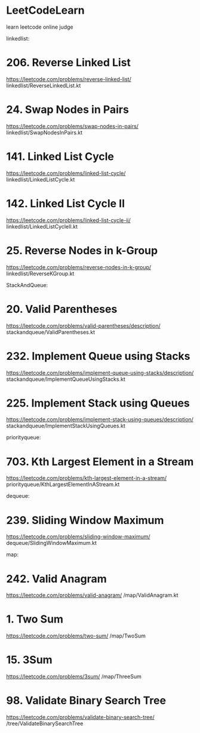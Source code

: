 # LeetCodeLearn
learn leetcode online judge

linkedlist:
# 206. Reverse Linked List
https://leetcode.com/problems/reverse-linked-list/
linkedlist/ReverseLinkedList.kt

# 24. Swap Nodes in Pairs
https://leetcode.com/problems/swap-nodes-in-pairs/
linkedlist/SwapNodesInPairs.kt

# 141. Linked List Cycle
https://leetcode.com/problems/linked-list-cycle/
linkedlist/LinkedListCycle.kt

# 142. Linked List Cycle II
https://leetcode.com/problems/linked-list-cycle-ii/
linkedlist/LinkedListCycleII.kt

# 25. Reverse Nodes in k-Group
https://leetcode.com/problems/reverse-nodes-in-k-group/
linkedlist/ReverseKGroup.kt

StackAndQueue:
# 20. Valid Parentheses
https://leetcode.com/problems/valid-parentheses/description/
stackandqueue/ValidParentheses.kt

# 232. Implement Queue using Stacks
https://leetcode.com/problems/implement-queue-using-stacks/description/
stackandqueue/ImplementQueueUsingStacks.kt

# 225. Implement Stack using Queues
https://leetcode.com/problems/implement-stack-using-queues/description/
stackandqueue/ImplementStackUsingQueues.kt

priorityqueue:
# 703. Kth Largest Element in a Stream
https://leetcode.com/problems/kth-largest-element-in-a-stream/
priorityqueue/KthLargestElementInAStream.kt

dequeue:
# 239. Sliding Window Maximum
https://leetcode.com/problems/sliding-window-maximum/
dequeue/SlidingWindowMaximum.kt

map:
# 242. Valid Anagram
https://leetcode.com/problems/valid-anagram/
/map/ValidAnagram.kt

# 1. Two Sum
https://leetcode.com/problems/two-sum/
/map/TwoSum

# 15. 3Sum
https://leetcode.com/problems/3sum/
/map/ThreeSum

# 98. Validate Binary Search Tree
https://leetcode.com/problems/validate-binary-search-tree/
/tree/ValidateBinarySearchTree